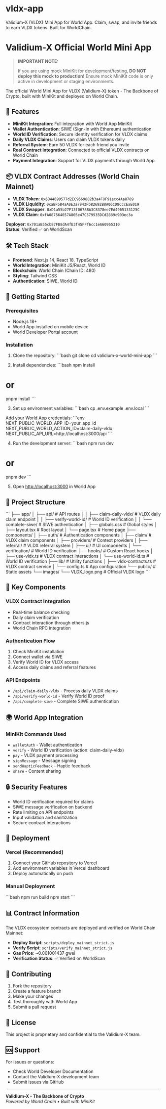 # vldx-app
  Validium-X (VLDX) Mini App for World App. Claim, swap, and invite friends to earn VLDX tokens. Built for WorldChain.

# Validium-X Official World Mini App

> **IMPORTANT NOTE:**
> 
> If you are using mock MiniKit for development/testing,
> **DO NOT deploy this mock to production!**
> Ensure mock MiniKit code is only active in development or staging environments.

The official World Mini App for VLDX (Validium-X) token - The Backbone of Crypto, built with MiniKit and deployed on World Chain.

## 🚀 Features

- **MiniKit Integration**: Full integration with World App MiniKit
- **Wallet Authentication**: SIWE (Sign-In with Ethereum) authentication
- **World ID Verification**: Secure identity verification for VLDX claims
- **Daily VLDX Claims**: Users can claim VLDX tokens daily
- **Referral System**: Earn 50 VLDX for each friend you invite
- **Real Contract Integration**: Connected to official VLDX contracts on World Chain
- **Payment Integration**: Support for VLDX payments through World App

## 📦 VLDX Contract Addresses (World Chain Mainnet)

- **VLDX Token**: `0x6B44699577d2EC9669802b3a4F8F91ecc4Aa8789`
- **VLDX Liquidity**: `0xaBF584aA0E3a7943Fb82692B8A06CD8CccEaE019`
- **VLDX Swapper**: `0xD1a55b27F13f06788A3C8378ee7EA4965133125C`
- **VLDX Claim**: `0xfA087564057A805e47C379935DCd2889c903ec3a`

**Deployer**: `0x701aB55cb87FB8dA4fE3f45FFf6cc1eA60965310`  
**Status**: Verified ✅ on WorldScan

## 🛠 Tech Stack

- **Frontend**: Next.js 14, React 18, TypeScript
- **World Integration**: MiniKit JS/React, World ID
- **Blockchain**: World Chain (Chain ID: 480)
- **Styling**: Tailwind CSS
- **Authentication**: SIWE, World ID

## 🚀 Getting Started

### Prerequisites

- Node.js 18+
- World App installed on mobile device
- World Developer Portal account

### Installation

1. Clone the repository:
\`\`\`bash
git clone <repository-url>
cd validium-x-world-mini-app
\`\`\`

2. Install dependencies:
\`\`\`bash
npm install
# or
pnpm install
\`\`\`

3. Set up environment variables:
\`\`\`bash
cp .env.example .env.local
\`\`\`

Add your World App credentials:
\`\`\`env
NEXT_PUBLIC_WORLD_APP_ID=your_app_id
NEXT_PUBLIC_WORLD_ACTION_ID=claim-daily-vldx
NEXT_PUBLIC_API_URL=http://localhost:3000/api
\`\`\`

4. Run the development server:
\`\`\`bash
npm run dev
# or
pnpm dev
\`\`\`

5. Open [http://localhost:3000](http://localhost:3000) in World App

## 📁 Project Structure

\`\`\`
├── app/
│   ├── api/                    # API routes
│   │   ├── claim-daily-vldx/   # VLDX daily claim endpoint
│   │   ├── verify-world-id/    # World ID verification
│   │   └── complete-siwe/      # SIWE authentication
│   ├── globals.css             # Global styles
│   ├── layout.tsx              # Root layout
│   └── page.tsx                # Home page
├── components/
│   ├── auth/                   # Authentication components
│   ├── claim/                  # VLDX claim components
│   ├── providers/              # Context providers
│   ├── referral/               # VLDX referral system
│   ├── ui/                     # UI components
│   └── verification/           # World ID verification
├── hooks/                      # Custom React hooks
│   ├── use-vldx.ts            # VLDX contract interactions
│   └── use-world-id.ts        # World ID verification
├── lib/                        # Utility functions
│   ├── vldx-contracts.ts      # VLDX contract service
│   └── config.ts              # App configuration
└── public/                     # Static assets
    └── images/
        └── VLDX_logo.png      # Official VLDX logo
\`\`\`

## 🔗 Key Components

### VLDX Contract Integration
- Real-time balance checking
- Daily claim verification
- Contract interaction through ethers.js
- World Chain RPC integration

### Authentication Flow
1. Check MiniKit installation
2. Connect wallet via SIWE
3. Verify World ID for VLDX access
4. Access daily claims and referral features

### API Endpoints
- `/api/claim-daily-vldx` - Process daily VLDX claims
- `/api/verify-world-id` - Verify World ID proof
- `/api/complete-siwe` - Complete SIWE authentication

## 🌍 World App Integration

### MiniKit Commands Used
- `walletAuth` - Wallet authentication
- `verify` - World ID verification (action: claim-daily-vldx)
- `pay` - VLDX payment processing
- `signMessage` - Message signing
- `sendHapticFeedback` - Haptic feedback
- `share` - Content sharing

## 🔒 Security Features

- World ID verification required for claims
- SIWE message verification on backend
- Rate limiting on API endpoints
- Input validation and sanitization
- Secure contract interactions

## 🚀 Deployment

### Vercel (Recommended)
1. Connect your GitHub repository to Vercel
2. Add environment variables in Vercel dashboard
3. Deploy automatically on push

### Manual Deployment
\`\`\`bash
npm run build
npm start
\`\`\`

## 📊 Contract Information

The VLDX ecosystem contracts are deployed and verified on World Chain Mainnet:

- **Deploy Script**: `scripts/deploy_mainnet_strict.js`
- **Verify Script**: `scripts/verify_mainnet_strict.js`
- **Gas Price**: ~0.001001437 gwei
- **Verification Status**: ✅ Verified on WorldScan

## 🤝 Contributing

1. Fork the repository
2. Create a feature branch
3. Make your changes
4. Test thoroughly with World App
5. Submit a pull request

## 📄 License

This project is proprietary and confidential to the Validium-X team.

## 🆘 Support

For issues or questions:
- Check World Developer Documentation
- Contact the Validium-X development team
- Submit issues via GitHub

---

**Validium-X - The Backbone of Crypto**  
*Powered by World Chain • Built with MiniKit*
